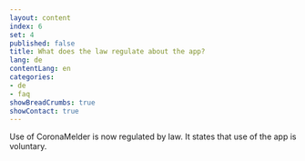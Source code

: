 ```yaml
---
layout: content
index: 6
set: 4
published: false
title: What does the law regulate about the app?
lang: de
contentLang: en
categories:
- de
- faq
showBreadCrumbs: true
showContact: true
---
```

Use of CoronaMelder is now regulated by law. It states that use of the app is voluntary.
